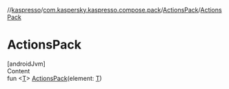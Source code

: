 //[kaspresso](../../index.md)/[com.kaspersky.kaspresso.compose.pack](../index.md)/[ActionsPack](index.md)/[ActionsPack](-actions-pack.md)



# ActionsPack  
[androidJvm]  
Content  
fun <[T](index.md)> [ActionsPack](-actions-pack.md)(element: [T](index.md))  




